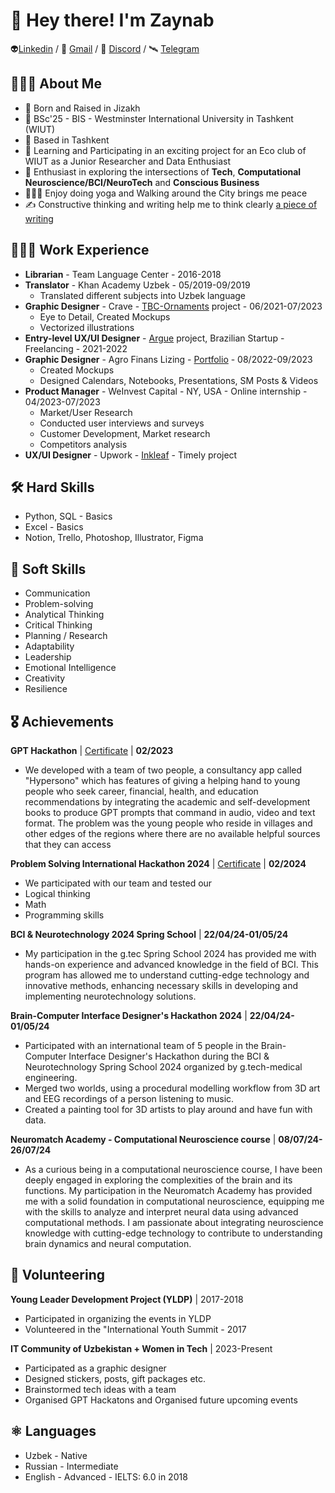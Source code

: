 # 👋 Hey there! I'm Zaynab
👽[Linkedin](https://www.linkedin.com/in/zaynab-soyokulova/)  / 📧 [Gmail](https://mail.google.com/mail/u/soyoqulova@gmail.com) / 💽 [Discord](https://discordapp.com/users/1052815197422751805) / 🛰️ [Telegram](https://t.me/aurorazeyn) 

## 👩🏻‍💻 About Me
- 🌱  Born and Raised in Jizakh
- 🏢  BSc'25 - BIS - Westminster International University in Tashkent (WIUT)
- 📍  Based in Tashkent
- 💼  Learning and Participating in an exciting project for an Eco club of WIUT as a Junior Researcher and Data Enthusiast
- 🧠  Enthusiast in exploring the intersections of **Tech**, **Computational Neuroscience/BCI/NeuroTech** and **Conscious Business**
- 🧘🏻‍♀️  Enjoy doing yoga and Walking around the City brings me peace
- ✍️  Constructive thinking and writing help me to think clearly [a piece of writing](https://www.linkedin.com/pulse/unconscious-becomes-conscious-zaynab-soyokulova/)

## 🕵🏻‍♀️ Work Experience
- **Librarian** - Team Language Center - 2016-2018
- **Translator** - Khan Academy Uzbek  -  05/2019-09/2019
  - Translated different subjects into Uzbek language
- **Graphic Designer** - Crave - [TBC-Ornaments](https://tbc-ornaments.uz/) project - 06/2021-07/2023
  - Eye to Detail, Created Mockups
  - Vectorized illustrations
- **Entry-level UX/UI Designer** - [Argue](https://www.figma.com/file/2hwgObRTqmrystdDsjP83J/ARG?type=design&node-id=2316%3A30665&mode=design&t=cD3eNpGMbeYvzFHo-1) project, Brazilian Startup - Freelancing - 2021-2022
- **Graphic Designer** - Agro Finans Lizing - [Portfolio](https://www.notion.so/aurorazeyn/Portfolio-87ca5e1282f74d9987a571fd5983c50a?pvs=4) - 08/2022-09/2023
   - Created Mockups
   - Designed Calendars, Notebooks, Presentations, SM Posts & Videos 
- **Product Manager** - WeInvest Capital - NY, USA - Online internship - 04/2023-07/2023
   - Market/User Research
   - Conducted user interviews and surveys
   - Customer Development, Market research
   - Competitors analysis
- **UX/UI Designer** - Upwork - [Inkleaf](https://www.figma.com/file/mgyughXN9SdhDgeXVdgEFV/InkLeaf?type=design&node-id=0%3A1&mode=design&t=l76sLjBe1oWceYqJ-1) - Timely project


## 🛠 Hard Skills
- Python, SQL - Basics
- Excel - Basics
- Notion, Trello, Photoshop, Illustrator, Figma 

## 🌼 Soft Skills
- Communication
- Problem-solving
- Analytical Thinking
- Critical Thinking
- Planning / Research
- Adaptability
- Leadership
- Emotional Intelligence
- Creativity
- Resilience

## 🎖 Achievements
**GPT Hackathon** | [Certificate](https://media.licdn.com/dms/image/D4D2DAQGG56PYmRiuMQ/profile-treasury-image-shrink_800_800/0/1709739140105?e=1711213200&v=beta&t=w_vygLpT8jaI4fPjjxMsI-zzlrl0DwEt4zMv_oHbF9U) | **02/2023**
- We developed with a team of two people, a consultancy app called "Hypersono" which has features of
giving a helping hand to young people who seek career, financial, health, and education recommendations by integrating the academic and self-development books to produce GPT prompts that command in audio, video and text format. The problem was the young people who reside in villages and other edges of the regions where there are no available helpful sources that they can access

**Problem Solving International Hackathon 2024** | [Certificate](https://media.licdn.com/dms/image/D4D2DAQF4jOrtQ9VHmw/profile-treasury-document-cover-images_1280/0/1709738960973?e=1711213200&v=beta&t=pVpBD2zZ0bux9ZBl4bpazMOGFQg5IRtd_D9RUw0dYU0) | **02/2024**
- We participated with our team and tested our
- Logical thinking
- Math
- Programming skills

**BCI & Neurotechnology 2024 Spring School** | **22/04/24-01/05/24**
- My participation in the g.tec Spring School 2024 has provided me with hands-on experience and advanced knowledge in the field of BCI. This program has allowed me to understand cutting-edge technology and innovative methods, enhancing necessary skills in developing and implementing neurotechnology solutions.

**Brain-Computer Interface Designer's Hackathon 2024** | **22/04/24-01/05/24**
- Participated with an international team of 5 people in the Brain-Computer Interface Designer's Hackathon during the BCI & Neurotechnology Spring School 2024 organized by g.tech-medical engineering.
- Merged two worlds, using a procedural modelling workflow from 3D art and EEG recordings of a person listening to music. 
- Created a painting tool for 3D artists to play around and have fun with data.

**Neuromatch Academy - Computational Neuroscience course** | **08/07/24-26/07/24**
- As a curious being in a computational neuroscience course, I have been deeply engaged in exploring the complexities of the brain and its functions. My participation in the Neuromatch 
  Academy has provided me with a solid foundation in computational neuroscience, equipping me with the skills to analyze and interpret neural data using advanced computational methods. 
  I am passionate about integrating neuroscience knowledge with cutting-edge technology to contribute to understanding brain dynamics and neural computation.

## 🌋 Volunteering
**Young Leader Development Project (YLDP)** | 2017-2018
 - Participated in organizing the events in YLDP
 - Volunteered in the "International Youth Summit - 2017

**IT Community of Uzbekistan + Women in Tech** | 2023-Present
- Participated as a graphic designer
- Designed stickers, posts, gift packages etc.
- Brainstormed tech ideas with a team
- Organised GPT Hackatons and Organised future upcoming events 

## ⚛️ Languages
- Uzbek - Native
- Russian - Intermediate
- English - Advanced - IELTS: 6.0 in 2018




